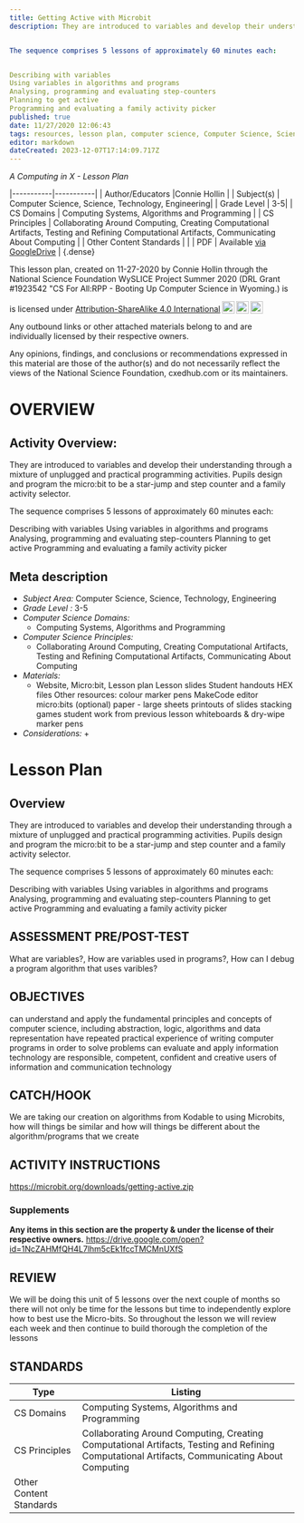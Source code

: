 ```yaml
---
title: Getting Active with Microbit
description: They are introduced to variables and develop their understanding through a mixture of unplugged and practical programming activities. Pupils design and program the micro:bit to be a star-jump and step counter and a family activity selector.


The sequence comprises 5 lessons of approximately 60 minutes each:


Describing with variables
Using variables in algorithms and programs
Analysing, programming and evaluating step-counters
Planning to get active
Programming and evaluating a family activity picker
published: true
date: 11/27/2020 12:06:43
tags: resources, lesson plan, computer science, Computer Science, Science, Technology, Engineering 
editor: markdown
dateCreated: 2023-12-07T17:14:09.717Z
---
```

*A Computing in X - Lesson Plan*

|-----------|-----------|
| Author/Educators |Connie Hollin |
| Subject(s) | Computer Science, Science, Technology, Engineering|
| Grade Level | 3-5|
| CS Domains | Computing Systems, Algorithms and Programming |
| CS Principles | Collaborating Around Computing, Creating Computational Artifacts, Testing and Refining Computational Artifacts, Communicating About Computing |
| Other Content Standards |  | 
| PDF | Available [via GoogleDrive](https://drive.google.com/open?id=1XvcaKBmghoO-BNPaC2WxAfL1bbVYwas6) |
{.dense}






This lesson plan, created on 11-27-2020 by Connie Hollin through the National Science Foundation WySLICE Project Summer 2020 (DRL Grant #1923542 "CS For All:RPP - Booting Up Computer Science in Wyoming.) is  <p xmlns:cc="http://creativecommons.org/ns#" >  is licensed under <a href="http://creativecommons.org/licenses/by-sa/4.0/?ref=chooser-v1" target="_blank" rel="license noopener noreferrer" style="display:inline-block;">Attribution-ShareAlike 4.0 International<img style="height:22px!important;margin-left:3px;vertical-align:text-bottom;" src="https://mirrors.creativecommons.org/presskit/icons/cc.svg?ref=chooser-v1"><img style="height:22px!important;margin-left:3px;vertical-align:text-bottom;" src="https://mirrors.creativecommons.org/presskit/icons/by.svg?ref=chooser-v1"><img style="height:22px!important;margin-left:3px;vertical-align:text-bottom;" src="https://mirrors.creativecommons.org/presskit/icons/sa.svg?ref=chooser-v1"></a></p>


Any outbound links or other attached materials belong to and are individually licensed by their respective owners. 


Any opinions, findings, and conclusions or recommendations expressed in this material are those of the author(s) and do not necessarily reflect the views of the National Science Foundation, cxedhub.com or its maintainers.


# OVERVIEW
## Activity Overview:  
They are introduced to variables and develop their understanding through a mixture of unplugged and practical programming activities. Pupils design and program the micro:bit to be a star-jump and step counter and a family activity selector.


The sequence comprises 5 lessons of approximately 60 minutes each:


Describing with variables
Using variables in algorithms and programs
Analysing, programming and evaluating step-counters
Planning to get active
Programming and evaluating a family activity picker
## Meta description
+ *Subject Area:* Computer Science, Science, Technology, Engineering 
+ *Grade Level :* 3-5 
+ *Computer Science Domains:*
   + Computing Systems, Algorithms and Programming
+ *Computer Science Principles:*
   + Collaborating Around Computing, Creating Computational Artifacts, Testing and Refining Computational Artifacts, Communicating About Computing
+ *Materials:* 
   + Website, Micro:bit, Lesson plan Lesson slides Student handouts HEX files Other resources:  colour marker pens MakeCode editor micro:bits (optional) paper - large sheets printouts of slides stacking games student work from previous lesson whiteboards & dry-wipe marker pens
+ *Considerations:*
   + 


# Lesson Plan
## Overview
They are introduced to variables and develop their understanding through a mixture of unplugged and practical programming activities. Pupils design and program the micro:bit to be a star-jump and step counter and a family activity selector.


The sequence comprises 5 lessons of approximately 60 minutes each:


Describing with variables
Using variables in algorithms and programs
Analysing, programming and evaluating step-counters
Planning to get active
Programming and evaluating a family activity picker
## ASSESSMENT PRE/POST-TEST
What are variables?, How are variables used in programs?, How can I debug a program algorithm that uses varibles?
## OBJECTIVES
can understand and apply the fundamental principles and concepts of computer science, including abstraction, logic, algorithms and data representation
have repeated practical experience of writing computer programs in order to solve problems 
can evaluate and apply information technology
are responsible, competent, confident and creative users of information and communication technology


## CATCH/HOOK
We are taking our creation on algorithms from Kodable to using Microbits, how will things be similar and how will things be different about the algorithm/programs that we create


## ACTIVITY INSTRUCTIONS
https://microbit.org/downloads/getting-active.zip


### Supplements
**Any items in this section are the property & under the license of their respective owners.**
https://drive.google.com/open?id=1NcZAHMfQH4L7lhm5cEk1fccTMCMnUXfS




## REVIEW
We will be doing this unit of 5 lessons over the next couple of months so there will not only be time for the lessons but time to independently explore how to best use the Micro-bits. So throughout the lesson we will review each week and then continue to build thorough the completion of the lessons
## STANDARDS        
| Type | Listing | 
|-----------|-----------|
| CS Domains  | Computing Systems, Algorithms and Programming|
| CS Principles   | Collaborating Around Computing, Creating Computational Artifacts, Testing and Refining Computational Artifacts, Communicating About Computing|
| Other Content Standards |   |